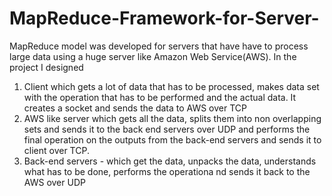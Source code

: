 # MapReduce-Framework-for-Server-
MapReduce model was developed for servers that have have to process large data using a huge server like Amazon Web Service(AWS).
In the project I designed 
1. Client which gets a lot of data that has to be processed, makes data set with the operation that has to be performed and the actual data. It creates a socket and sends the data to AWS over TCP
2. AWS like server which gets all the data, splits them into non overlapping sets and sends it to the back end servers over UDP and performs the final operation on the outputs from the back-end servers and sends it to client over TCP.
3. Back-end servers - which get the data, unpacks the data, understands what has to be done, performs the operationa nd sends it back to the AWS over UDP
